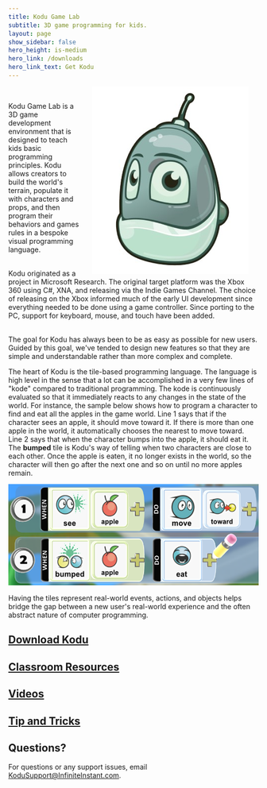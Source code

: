 ```yaml
---
title: Kodu Game Lab
subtitle: 3D game programming for kids.
layout: page
show_sidebar: false
hero_height: is-medium
hero_link: /downloads
hero_link_text: Get Kodu
---
```


<p>
  <img src="images/Kodu.png" align="right" hspace="20"/><br>

  Kodu Game Lab is a 3D game development environment that is designed to teach kids basic programming principles. Kodu allows creators to build the world's terrain, populate it with characters and props, and then program their behaviors and games rules in a bespoke visual programming language.<br><br>
  
  Kodu originated as a project in Microsoft Research. The original target platform was the Xbox 360 using C#, XNA, and releasing via the Indie Games Channel. The choice of releasing on the Xbox informed much of the early UI development since everything needed to be done using a game controller. Since porting to the PC, support for keyboard, mouse, and touch have been added.<br><br>
  
  The goal for Kodu has always been to be as easy as possible for new users. Guided by this goal, we've tended to design new features so that they are simple and understandable rather than more complex and complete.
</p>

The heart of Kodu is the tile-based programming language. The language is high level in the sense that a lot can be accomplished in a very few lines of "kode" compared to traditional programming.  The kode is continuously evaluated so that it immediately reacts to any changes in the state of the world.  For instance, the sample below shows how to program a character to find and eat all the apples in the game world.  Line 1 says that if the character sees an apple, it should move toward it.  If there is more than one apple in the world, it automatically chooses the nearest to move toward.  Line 2 says that when the character bumps into the apple, it should eat it.  The **bumped** tile is Kodu's way of telling when two characters are close to each other.  Once the apple is eaten, it no longer exists in the world, so the character will then go after the next one and so on until no more apples remain.

![Kode Sample](images/kode_sample.png)

Having the tiles represent real-world events, actions, and objects helps bridge the gap between a new user's real-world experience and the often abstract nature of computer programming. 

## [Download Kodu](https://scoy.github.io/KoduGameLab/downloads/)

## [Classroom Resources](resources)
## [Videos](resources#videos)
## [Tip and Tricks](tips)

## Questions?
For questions or any support issues, email <KoduSupport@InfiniteInstant.com>.
